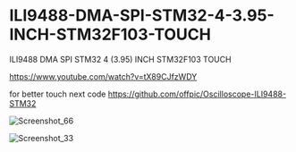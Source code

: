 # ILI9488-DMA-SPI-STM32-4-3.95-INCH-STM32F103-TOUCH
ILI9488 DMA SPI STM32 4 (3.95) INCH STM32F103 TOUCH

https://www.youtube.com/watch?v=tX89CJfzWDY

for better touch next code https://github.com/offpic/Oscilloscope-ILI9488-STM32

![Screenshot_66](https://github.com/offpic/ILI9488-DMA-SPI-STM32-4-3.95-INCH-STM32F103-TOUCH/assets/31142397/aefbf2cf-a684-4012-81f2-aae67a20f111)

![Screenshot_33](https://github.com/offpic/ILI9488-DMA-SPI-STM32-4-3.95-INCH-STM32F103-TOUCH/assets/31142397/201abd8d-4521-43c2-9978-67c60a659160)
